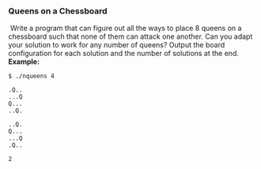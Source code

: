 ### Queens on a Chessboard
​
Write a program that can figure out all the ways to place 8 queens on a chessboard such that
none of them can attack one another.  Can you adapt your solution to work for any number
of queens?  Output the board configuration for each solution and the number of solutions at the end.
​
**Example:**
​
```
$ ./nqueens 4
​
.Q.. 
...Q 
Q... 
..Q. 
​
..Q. 
Q... 
...Q 
.Q..
​
2
```
